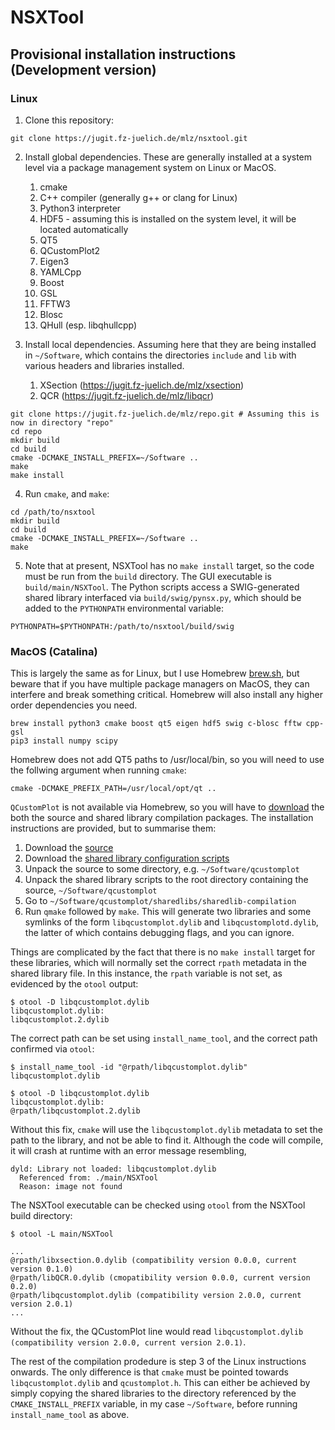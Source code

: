 # NSXTool

## Provisional installation instructions (Development version)

### Linux

1. Clone this repository:
```
git clone https://jugit.fz-juelich.de/mlz/nsxtool.git
```

2. Install global dependencies. These are generally installed at a system level via a package management system on Linux or MacOS.
    1. cmake
    2. C++ compiler (generally g++ or clang for Linux)
    3. Python3 interpreter
	4. HDF5 - assuming this is installed on the system level, it will be located automatically
    5. QT5
    6. QCustomPlot2
    7. Eigen3
    8. YAMLCpp
    9. Boost
    10. GSL
    11. FFTW3
    12. Blosc
    13. QHull (esp. libqhullcpp)

3. Install local dependencies. Assuming here that they are being installed in `~/Software`, which contains the directories `include` and `lib` with various headers and libraries installed.
    1. XSection (https://jugit.fz-juelich.de/mlz/xsection)
    2. QCR (https://jugit.fz-juelich.de/mlz/libqcr)

```
git clone https://jugit.fz-juelich.de/mlz/repo.git # Assuming this is now in directory "repo"
cd repo
mkdir build
cd build
cmake -DCMAKE_INSTALL_PREFIX=~/Software ..
make
make install
```

4. Run `cmake`, and `make`:
```
cd /path/to/nsxtool
mkdir build
cd build
cmake -DCMAKE_INSTALL_PREFIX=~/Software ..
make
```

5. Note that at present, NSXTool has no `make install` target, so the code must be run from the `build` directory. The GUI executable is `build/main/NSXTool`. The Python scripts access a SWIG-generated shared library interfaced via `build/swig/pynsx.py`, which should be added to the `PYTHONPATH` environmental variable:
```
PYTHONPATH=$PYTHONPATH:/path/to/nsxtool/build/swig
```

### MacOS (Catalina)

This is largely the same as for Linux, but I use Homebrew [brew.sh](brew.sh), but beware that if you have multiple package managers on MacOS, they can interfere and break something critical. Homebrew will also install any higher order dependencies you need.

```
brew install python3 cmake boost qt5 eigen hdf5 swig c-blosc fftw cpp-gsl
pip3 install numpy scipy
```

Homebrew does not add QT5 paths to /usr/local/bin, so you will need to use the follwing argument when running `cmake`:

```
cmake -DCMAKE_PREFIX_PATH=/usr/local/opt/qt ..
```

`QCustomPlot` is not available via Homebrew, so you will have to [download](www.qcustomplot.com) the both the source and shared library compilation packages. The installation instructions are provided, but to summarise them:
1. Download the [source](https://www.qcustomplot.com/release/2.0.1/QCustomPlot-source.tar.gz)
2. Download the [shared library configuration scripts](https://www.qcusmplot.com/release/2.0.1/QCustomPlot-sharedlib.tar.gz)
3. Unpack the source to some directory, e.g. `~/Software/qcustomplot`
4. Unpack the shared library scripts to the root directory containing the source, `~/Software/qcustomplot`
5. Go to `~/Software/qcustomplot/sharedlibs/sharedlib-compilation`
6. Run `qmake` followed by `make`. This will generate two libraries and some symlinks of the form `libqcustomplot.dylib` and `libqcustomplotd.dylib`, the latter of which contains debugging flags, and you can ignore.

Things are complicated by the fact that there is no `make install` target for these libraries, which will normally set the correct `rpath` metadata in the shared library file. In this instance, the `rpath` variable is not set, as evidenced by the `otool` output:

```
$ otool -D libqcustomplot.dylib
libqcustomplot.dylib:
libqcustomplot.2.dylib
```

The correct path can be set using `install_name_tool`, and the correct path confirmed via `otool`:
```
$ install_name_tool -id "@rpath/libqcustomplot.dylib" libqcustomplot.dylib

$ otool -D libqcustomplot.dylib
libqcustomplot.dylib:
@rpath/libqcustomplot.2.dylib
```

Without this fix, `cmake` will use the `libqcustomplot.dylib` metadata to set the path to the library, and not be able to find it. Although the code will compile, it will crash at runtime with an error message resembling,

```
dyld: Library not loaded: libqcustomplot.dylib
  Referenced from: ./main/NSXTool
  Reason: image not found
```

The NSXTool executable can be checked using `otool` from the NSXTool build directory:

```
$ otool -L main/NSXTool

...
@rpath/libxsection.0.dylib (compatibility version 0.0.0, current version 0.1.0)
@rpath/libQCR.0.dylib (cmopatibility version 0.0.0, current version 0.2.0)
@rpath/libqcustomplot.dylib (compatibility version 2.0.0, current version 2.0.1)
...
```

Without the fix, the QCustomPlot line would read `libqcustomplot.dylib (compatibility version 2.0.0, current version 2.0.1)`.

The rest of the compilation prodedure is step 3 of the Linux instructions onwards. The only difference is that `cmake` must be pointed towards `libqcustomplot.dylib` and `qcustomplot.h`. This can either be achieved by simply copying the shared libraries to the directory referenced by the `CMAKE_INSTALL_PREFIX` variable, in my case `~/Software`, before running `install_name_tool` as above.
